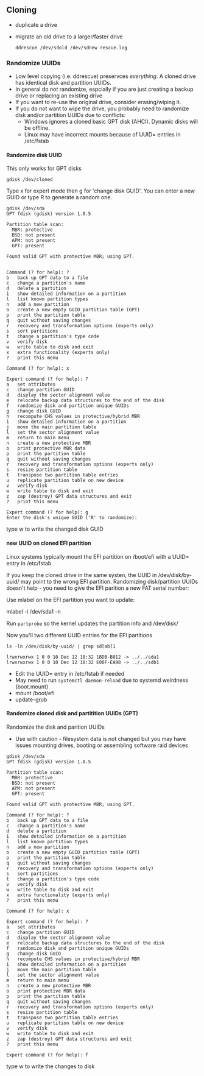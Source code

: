
## Cloning

- duplicate a drive
- migrate an old drive to a larger/faster drive

  `ddrescue /dev/sdold /dev/sdnew rescue.log `
  

### Randomize UUIDs 

- Low level copying  (i.e. ddrescue) preservces *everything*. A cloned drive has identical disk and partition UUIDs.
- In general do  *not* randomize, espcially if you are just creating a backup drive or replacing an existing drive
- If you want to re-use the original drive, consider erasing/wiping it.
- If you do not want to wipe the drive, you probably need to randomize disk and/or partition UUIDs due to conflicts:
  - Windows ignores a cloned basic GPT disk (AHCI). Dynamic disks will be offline.
  - Linux may have incorrect mounts because of UUID= entries in /etc/fstab

#### Randomize disk UUID

This only works for GPT disks

`gdisk /dev/cloned`

Type x for expert mode then g for 'change disk GUID'. You can enter a new GUID or type R to generate a random one.

```
gdisk /dev/sda
GPT fdisk (gdisk) version 1.0.5

Partition table scan:
  MBR: protective
  BSD: not present
  APM: not present
  GPT: present

Found valid GPT with protective MBR; using GPT.


Command (? for help): ?
b	back up GPT data to a file
c	change a partition's name
d	delete a partition
i	show detailed information on a partition
l	list known partition types
n	add a new partition
o	create a new empty GUID partition table (GPT)
p	print the partition table
q	quit without saving changes
r	recovery and transformation options (experts only)
s	sort partitions
t	change a partition's type code
v	verify disk
w	write table to disk and exit
x	extra functionality (experts only)
?	print this menu

Command (? for help): x

Expert command (? for help): ?
a	set attributes
c	change partition GUID
d	display the sector alignment value
e	relocate backup data structures to the end of the disk
f	randomize disk and partition unique GUIDs
g	change disk GUID
h	recompute CHS values in protective/hybrid MBR
i	show detailed information on a partition
j	move the main partition table
l	set the sector alignment value
m	return to main menu
n	create a new protective MBR
o	print protective MBR data
p	print the partition table
q	quit without saving changes
r	recovery and transformation options (experts only)
s	resize partition table
t	transpose two partition table entries
u	replicate partition table on new device
v	verify disk
w	write table to disk and exit
z	zap (destroy) GPT data structures and exit
?	print this menu

Expert command (? for help): g
Enter the disk's unique GUID ('R' to randomize): 

```

type w to write the changed disk GUID

#### new UUID on cloned EFI partition 

Linux systems typically mount the EFI partition on /boot/efi with a UUID= entry in /etc/fstab

If you keep the cloned drive in the same systen, the UUID in /dev/disk/by-uuid/ may point to the wrong EFI partition. Randomizing disk/partition UUIDs doesn't help - you need to give the EFI parition a new FAT serial number:

Use mlabel on the EFI partition you want to update:

mlabel -i /dev/sda1 -n 

Run `partprobe` so the kernel updates the partition info and /dev/disk/

Now you'll two different UUID entries for the EFI partitions

```
ls -ln /dev/disk/by-uuid/ | grep sd[ab]1

lrwxrwxrwx 1 0 0 10 Dec 12 18:32 1BDB-B012 -> ../../sda1
lrwxrwxrwx 1 0 0 10 Dec 12 18:32 E00F-EA98 -> ../../sdb1

```

- Edit the UUID= entry in /etc/fstab if needed
- May need to run `systemctl daemon-reload` due to systemd weirdness (boot.mount)
- mount /boot/efi
- update-grub


#### Randomize cloned disk and partitition UUIDs (GPT)

Randomize the disk and parition UUIDs
- Use with caution - filesystem data is not changed but you may have issues mounting drives, booting or assembling software raid devices

```
gdisk /dev/sda
GPT fdisk (gdisk) version 1.0.5

Partition table scan:
  MBR: protective
  BSD: not present
  APM: not present
  GPT: present

Found valid GPT with protective MBR; using GPT.

Command (? for help): ?
b	back up GPT data to a file
c	change a partition's name
d	delete a partition
i	show detailed information on a partition
l	list known partition types
n	add a new partition
o	create a new empty GUID partition table (GPT)
p	print the partition table
q	quit without saving changes
r	recovery and transformation options (experts only)
s	sort partitions
t	change a partition's type code
v	verify disk
w	write table to disk and exit
x	extra functionality (experts only)
?	print this menu

Command (? for help): x

Expert command (? for help): ?
a	set attributes
c	change partition GUID
d	display the sector alignment value
e	relocate backup data structures to the end of the disk
f	randomize disk and partition unique GUIDs
g	change disk GUID
h	recompute CHS values in protective/hybrid MBR
i	show detailed information on a partition
j	move the main partition table
l	set the sector alignment value
m	return to main menu
n	create a new protective MBR
o	print protective MBR data
p	print the partition table
q	quit without saving changes
r	recovery and transformation options (experts only)
s	resize partition table
t	transpose two partition table entries
u	replicate partition table on new device
v	verify disk
w	write table to disk and exit
z	zap (destroy) GPT data structures and exit
?	print this menu

Expert command (? for help): f
```

type w to write the changes to disk


